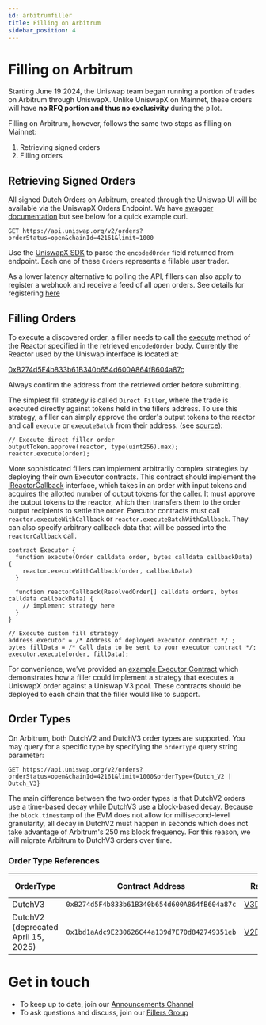 ```yaml
---
id: arbitrumfiller
title: Filling on Arbitrum
sidebar_position: 4
---
```


# Filling on Arbitrum
Starting June 19 2024, the Uniswap team began running a portion of trades on Arbitrum through UniswapX. Unlike UniswapX on Mainnet, these orders will have **no RFQ portion and thus no exclusivity** during the pilot. 

Filling on Arbitrum, however, follows the same two steps as filling on Mainnet: 
1. Retrieving signed orders  
2. Filling orders

## Retrieving Signed Orders
All signed Dutch Orders on Arbitrum, created through the Uniswap UI will be available via the UniswapX Orders Endpoint. We have [swagger documentation](https://api.uniswap.org/v2/uniswapx/docs) but see below for a quick example curl.

```
GET https://api.uniswap.org/v2/orders?orderStatus=open&chainId=42161&limit=1000
```

Use the [UniswapX SDK](https://github.com/Uniswap/sdks/tree/main/sdks/uniswapx-sdk) to parse the `encodedOrder` field returned from endpoint. Each one of these `Orders` represents a fillable user trader. 

As a lower latency alternative to polling the API, fillers can also apply to register a webhook and receive a feed of all open orders. See details for registering [here](../webhooks)

## Filling Orders
To execute a discovered order, a filler needs to call the [execute](https://github.com/Uniswap/UniswapX/blob/main/src/reactors/BaseReactor.sol#L31) method of the Reactor specified in the retrieved `encodedOrder` body. Currently the Reactor used by the Uniswap interface is located at:  

[0xB274d5F4b833b61B340b654d600A864fB604a87c](https://arbiscan.io/address/0xb274d5f4b833b61b340b654d600a864fb604a87c)

Always confirm the address from the retrieved order before submitting. 

The simplest fill strategy is called `Direct Filler`, where the trade is executed directly against tokens held in the fillers address. To use this strategy, a filler can simply approve the order's output tokens to the reactor and call `execute` or `executeBatch` from their address. (see [source](https://github.com/Uniswap/UniswapX/blob/v2.0.0-deploy/src/reactors/BaseReactor.sol)):

```solidity
// Execute direct filler order
outputToken.approve(reactor, type(uint256).max);
reactor.execute(order);
```

More sophisticated fillers can implement arbitrarily complex strategies by deploying their own Executor contracts. This contract should implement the [IReactorCallback](https://github.com/Uniswap/UniswapX/blob/v2.0.0-deploy/src/interfaces/IReactorCallback.sol) interface, which takes in an order with input tokens and acquires the allotted number of output tokens for the caller. It must approve the output tokens to the reactor, which then transfers them to the order output recipients to settle the order. Executor contracts must call `reactor.executeWithCallback` or `reactor.executeBatchWithCallback`. They can also specify arbitrary callback data that will be passed into the `reactorCallback` call.

```solidity
contract Executor {
  function execute(Order calldata order, bytes calldata callbackData) {
    reactor.executeWithCallback(order, callbackData)
  }

  function reactorCallback(ResolvedOrder[] calldata orders, bytes calldata callbackData) {
    // implement strategy here
  }
}

// Execute custom fill strategy
address executor = /* Address of deployed executor contract */ ;
bytes fillData = /* Call data to be sent to your executor contract */;
executor.execute(order, fillData);
```

For convenience, we’ve provided an [example Executor Contract](https://github.com/Uniswap/UniswapX/blob/v2.0.0-deploy/src/sample-executors/SwapRouter02Executor.sol) which demonstrates how a filler could implement a strategy that executes a UniswapX order against a Uniswap V3 pool. These contracts should be deployed to each chain that the filler would like to support.

## Order Types
On Arbitrum, both DutchV2 and DutchV3 order types are supported. You may query for a specific type by specifying the `orderType` query string parameter:

```
GET https://api.uniswap.org/v2/orders?orderStatus=open&chainId=42161&limit=1000&orderType={Dutch_V2 | Dutch_V3}
```

The main difference between the two order types is that DutchV2 orders use a time-based decay while DutchV3 use a block-based decay. Because the `block.timestamp` of the EVM does not allow for millisecond-level granularity, all decay in DutchV2 must happen in seconds which does not take advantage of Arbitrum's 250 ms block frequency. For this reason, we will migrate Arbitrum to DutchV3 orders over time.

### Order Type References
| OrderType | Contract Address | Reactor Specification | Example Filler Implementation |
|-----------|------------------|----------------------|------------------------------|
| DutchV3 | `0xB274d5F4b833b61B340b654d600A864fB604a87c` | [V3DutchOrderReactor.sol](https://github.com/Uniswap/UniswapX/blob/main/src/reactors/V3DutchOrderReactor.sol) | [dutchv3_strategy.rs](https://github.com/Uniswap/uniswapx-artemis/blob/main/src/strategies/dutchv3_strategy.rs) |
| DutchV2 (deprecated April 15, 2025) | `0x1bd1aAdc9E230626C44a139d7E70d842749351eb` | [V2DutchOrderReactor.sol](https://github.com/Uniswap/UniswapX/blob/main/src/reactors/V2DutchOrderReactor.sol) | [uniswapx_strategy.rs](https://github.com/Uniswap/uniswapx-artemis/blob/main/src/strategies/uniswapx_strategy.rs) |


# Get in touch
- To keep up to date, join our [Announcements Channel](https://t.me/uniswapx_fillers)
- To ask questions and discuss, join our [Fillers Group](https://t.me/UniswapXdiscussion)
